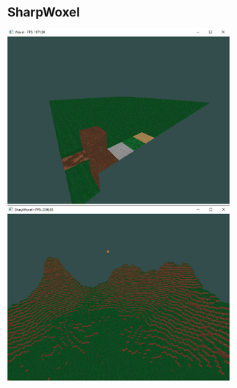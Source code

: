 # SharpWoxel

![](./screenshots/starting_chunks.png)
![](./screenshots/terrain_generation_starting.png)